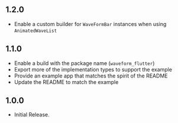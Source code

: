 ## 1.2.0

- Enable a custom builder for `WaveFormBar` instances when using `AnimatedWaveList`

## 1.1.0

- Enable a build with the package name (`waveform_flutter`)
- Export more of the implementation types to support the example
- Provide an example app that matches the spirit of the README
- Update the README to match the example

## 1.0.0

- Initial Release.
